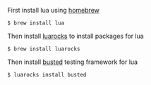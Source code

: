 First install lua using [homebrew][1]

    $ brew install lua

Then install [luarocks][2] to install packages for lua

    $ brew install luarocks

Then install [busted][3] testing framework for lua

    $ luarocks install busted

[1]: http://brew.sh/
[2]: http://luarocks.org/
[3]: http://olivinelabs.com/busted/
